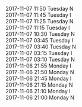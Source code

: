 2017-11-07 11:50 Tuesday  N  
2017-11-07 11:45 Tuesday  I  
2017-11-07 11:25 Tuesday  N  
2017-11-07 11:15 Tuesday  I  
2017-11-07 10:30 Tuesday  N  
2017-11-07 03:45 Tuesday  I  
2017-11-07 03:40 Tuesday  N  
2017-11-07 03:15 Tuesday  I  
2017-11-07 03:10 Tuesday  N  
2017-11-06 21:55 Monday  I  
2017-11-06 21:50 Monday  N  
2017-11-06 21:45 Monday  I  
2017-11-06 21:15 Monday  N  
2017-11-06 21:10 Monday  I  
2017-11-06 21:00 Monday  N  
